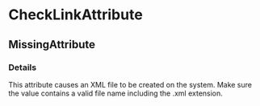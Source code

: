 ﻿---  
uid: Validator_2_42_2  
---

# CheckLinkAttribute

## MissingAttribute

### Details

This attribute causes an XML file to be created on the system. Make sure the value contains a valid file name including the .xml extension.
